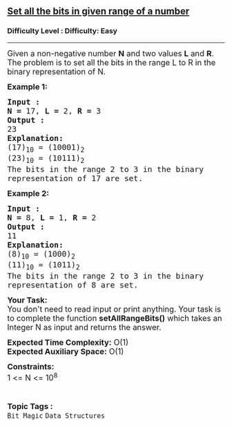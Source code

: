 <h2><a href="https://www.geeksforgeeks.org/problems/set-all-the-bits-in-given-range-of-a-number4538/1">Set all the bits in given range of a number</a></h2><h3>Difficulty Level : Difficulty: Easy</h3><hr><div class="problems_problem_content__Xm_eO"><p><span style="font-size:18px">Given a non-negative number <strong>N</strong> and two values <strong>L</strong> and <strong>R</strong>. The problem is to set all the bits in the range L to R in the binary representation of N.</span></p>

<p><span style="font-size:18px"><strong>Example 1:</strong></span></p>

<pre><span style="font-size:18px"><strong>Input :</strong></span>
<span style="font-size:18px"><strong>N =</strong> 17, <strong>L =</strong> 2, <strong>R =</strong> 3 </span>
<span style="font-size:18px"><strong>Output :</strong></span>
<span style="font-size:18px">23</span>
<span style="font-size:18px"><strong>Explanation:</strong></span>
<span style="font-size:18px">(17)<sub>10</sub> = (10001)<sub>2</sub>
(23)<sub>10</sub> = (10111)<sub>2</sub>
The bits in the range 2 to 3 in the binary
representation of 17 are set.</span></pre>

<p><span style="font-size:18px"><strong>Example 2:</strong></span></p>

<pre><span style="font-size:18px"><strong>Input :</strong></span>
<span style="font-size:18px"><strong>N =</strong> 8, <strong>L =</strong> 1, <strong>R =</strong> 2 </span>
<span style="font-size:18px"><strong>Output :</strong></span>
<span style="font-size:18px">11</span>
<span style="font-size:18px"><strong>Explanation:</strong></span>
<span style="font-size:18px">(8)<sub>10</sub> = (1000)<sub>2</sub>
(11)<sub>10</sub> = (1011)<sub>2</sub>
The bits in the range 2 to 3 in the binary
representation of 8 are set.</span>
</pre>

<p><span style="font-size:18px"><strong>Your Task:</strong><br>
You don't need to read input or print anything. Your task is to complete the function <strong>setAllRangeBits()</strong> which takes an Integer N as input and returns the answer.</span></p>

<p><span style="font-size:18px"><strong>Expected Time Complexity:</strong> O(1)<br>
<strong>Expected Auxiliary Space:</strong> O(1)</span></p>

<p><span style="font-size:18px"><strong>Constraints:</strong></span><br>
<span style="font-size:18px">1 &lt;= N &lt;= 10<sup>8</sup></span></p>
</div><br><p><span style=font-size:18px><strong>Topic Tags : </strong><br><code>Bit Magic</code>&nbsp;<code>Data Structures</code>&nbsp;
